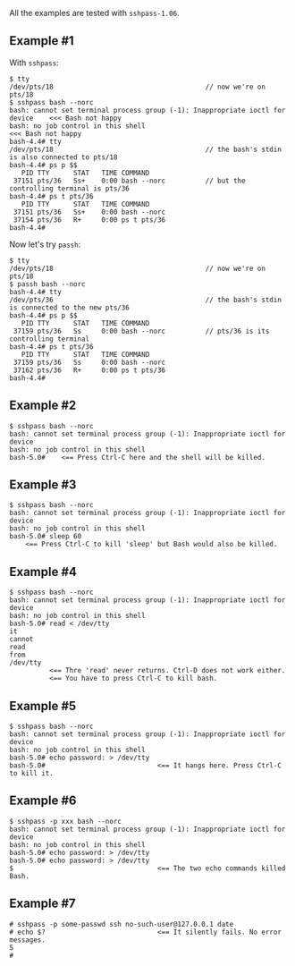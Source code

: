 All the examples are tested with `sshpass-1.06`.

Example #1
----------

With `sshpass`:

    $ tty
    /dev/pts/18                                      // now we're on pts/18
    $ sshpass bash --norc
    bash: cannot set terminal process group (-1): Inappropriate ioctl for device    <<< Bash not happy
    bash: no job control in this shell                                              <<< Bash not happy
    bash-4.4# tty
    /dev/pts/18                                      // the bash's stdin is also connected to pts/18
    bash-4.4# ps p $$
       PID TTY      STAT   TIME COMMAND
     37151 pts/36   Ss+    0:00 bash --norc          // but the controlling terminal is pts/36
    bash-4.4# ps t pts/36
       PID TTY      STAT   TIME COMMAND
     37151 pts/36   Ss+    0:00 bash --norc
     37154 pts/36   R+     0:00 ps t pts/36
    bash-4.4#

Now let's try `passh`:

    $ tty
    /dev/pts/18                                      // now we're on pts/18
    $ passh bash --norc
    bash-4.4# tty
    /dev/pts/36                                      // the bash's stdin is connected to the new pts/36
    bash-4.4# ps p $$
       PID TTY      STAT   TIME COMMAND
     37159 pts/36   Ss     0:00 bash --norc          // pts/36 is its controlling terminal
    bash-4.4# ps t pts/36
       PID TTY      STAT   TIME COMMAND
     37159 pts/36   Ss     0:00 bash --norc
     37162 pts/36   R+     0:00 ps t pts/36
    bash-4.4#

Example #2
----------

    $ sshpass bash --norc
    bash: cannot set terminal process group (-1): Inappropriate ioctl for device
    bash: no job control in this shell
    bash-5.0#    <== Press Ctrl-C here and the shell will be killed.

Example #3
----------

    $ sshpass bash --norc
    bash: cannot set terminal process group (-1): Inappropriate ioctl for device
    bash: no job control in this shell
    bash-5.0# sleep 60
        <== Press Ctrl-C to kill 'sleep' but Bash would also be killed.

Example #4
----------

    $ sshpass bash --norc
    bash: cannot set terminal process group (-1): Inappropriate ioctl for device
    bash: no job control in this shell
    bash-5.0# read < /dev/tty
    it
    cannot
    read
    from
    /dev/tty
              <== Thre 'read' never returns. Ctrl-D does not work either.
              <== You have to press Ctrl-C to kill bash.

Example #5
----------

    $ sshpass bash --norc
    bash: cannot set terminal process group (-1): Inappropriate ioctl for device
    bash: no job control in this shell
    bash-5.0# echo password: > /dev/tty
    bash-5.0#                            <== It hangs here. Press Ctrl-C to kill it.

Example #6
----------

    $ sshpass -p xxx bash --norc
    bash: cannot set terminal process group (-1): Inappropriate ioctl for device
    bash: no job control in this shell
    bash-5.0# echo password: > /dev/tty
    bash-5.0# echo password: > /dev/tty
    $                                    <== The two echo commands killed Bash.

Example #7
----------

    # sshpass -p some-passwd ssh no-such-user@127.0.0.1 date
    # echo $?                            <== It silently fails. No error messages.
    5
    #
